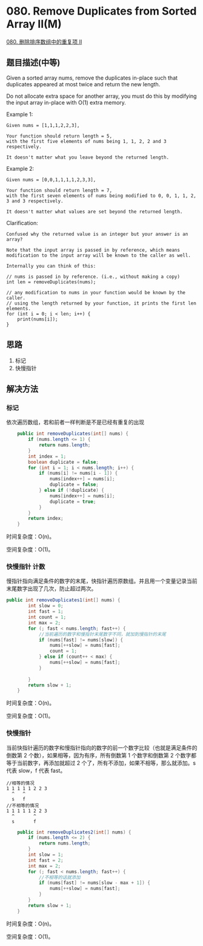 # 080. Remove Duplicates from Sorted Array II(M)
[080. 删除排序数组中的重复项 II](https://leetcode-cn.com/problems/remove-duplicates-from-sorted-array-ii/)

## 题目描述(中等)

Given a sorted array nums, remove the duplicates in-place such that duplicates appeared at most twice and return the new length.

Do not allocate extra space for another array, you must do this by modifying the input array in-place with O(1) extra memory.

Example 1:
```
Given nums = [1,1,1,2,2,3],

Your function should return length = 5, 
with the first five elements of nums being 1, 1, 2, 2 and 3 respectively.

It doesn't matter what you leave beyond the returned length.
```
Example 2:
```
Given nums = [0,0,1,1,1,1,2,3,3],

Your function should return length = 7, 
with the first seven elements of nums being modified to 0, 0, 1, 1, 2, 3 and 3 respectively.

It doesn't matter what values are set beyond the returned length.
```

Clarification:
```
Confused why the returned value is an integer but your answer is an array?

Note that the input array is passed in by reference, which means modification to the input array will be known to the caller as well.

Internally you can think of this:

// nums is passed in by reference. (i.e., without making a copy)
int len = removeDuplicates(nums);

// any modification to nums in your function would be known by the caller.
// using the length returned by your function, it prints the first len elements.
for (int i = 0; i < len; i++) {
    print(nums[i]);
}
```

## 思路

1. 标记
2. 快慢指针

## 解决方法


### 标记

依次遍历数组，若和前者一样判断是不是已经有重复的出现

```java
    public int removeDuplicates(int[] nums) {
        if (nums.length <= 1) {
            return nums.length;
        }
        int index = 1;
        boolean duplicate = false;
        for (int i = 1; i < nums.length; i++) {
            if (nums[i] != nums[i - 1]) {
                nums[index++] = nums[i];
                duplicate = false;
            } else if (!duplicate) {
                nums[index++] = nums[i];
                duplicate = true;
            }
        }
        return index;
    }
```

时间复杂度：O(n)。

空间复杂度：O(1)。

### 快慢指针 计数

慢指针指向满足条件的数字的末尾，快指针遍历原数组。并且用一个变量记录当前末尾数字出现了几次，防止超过两次。


```java
public int removeDuplicates1(int[] nums) {
        int slow = 0;
        int fast = 1;
        int count = 1;
        int max = 2;
        for (; fast < nums.length; fast++) {
            //当前遍历的数字和慢指针末尾数字不同，就加到慢指针的末尾
            if (nums[fast] != nums[slow]) {
                nums[++slow] = nums[fast];
                count = 1;
            } else if (count++ < max) {
                nums[++slow] = nums[fast];
            }
            
        }
        return slow + 1;
    }
```

时间复杂度：O(n)。

空间复杂度：O(1)。



### 快慢指针



当前快指针遍历的数字和慢指针指向的数字的前一个数字比较（也就是满足条件的倒数第 2 个数），如果相等，因为有序，所有倒数第 1 个数字和倒数第 2 个数字都等于当前数字，再添加就超过 2 个了，所有不添加，如果不相等，那么就添加。s 代表 slow，f 代表 fast。

```
//相等的情况
1 1 1 1 1 2 2 3
  ^   ^ 
  s   f
//不相等的情况  
1 1 1 1 1 2 2 3
  ^       ^ 
  s       f
```

```java
    public int removeDuplicates2(int[] nums) {
        if (nums.length <= 2) {
            return nums.length;
        }
        int slow = 1;
        int fast = 2;
        int max = 2;
        for (; fast < nums.length; fast++) {
            //不相等的话就添加
            if (nums[fast] != nums[slow - max + 1]) {
                nums[++slow] = nums[fast];
            }
        }
        return slow + 1;
    }
```
时间复杂度：O(n)。

空间复杂度：O(1)。